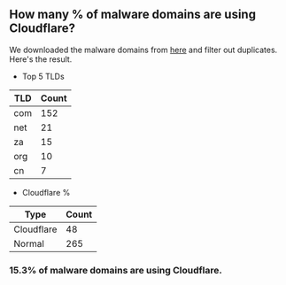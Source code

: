 ## How many % of malware domains are using Cloudflare?


We downloaded the malware domains from [here](https://urlhaus.abuse.ch) and filter out duplicates.
Here's the result.


[//]: # (start replacement)


- Top 5 TLDs

| TLD | Count |
| --- | --- |
| com | 152 |
| net | 21 |
| za | 15 |
| org | 10 |
| cn | 7 |


- Cloudflare %

| Type | Count |
| --- | --- |
| Cloudflare | 48 |
| Normal | 265 |


### 15.3% of malware domains are using Cloudflare.